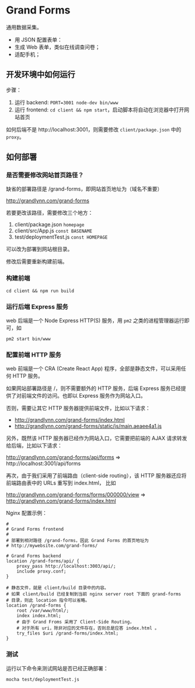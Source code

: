 # Grand Forms

通用数据采集。

- 用 JSON 配置表单：
- 生成 Web 表单，类似在线调查问卷；
- 适配手机；

## 开发环境中如何运行

步骤：

1. 运行 backend: `PORT=3001 node-dev bin/www`
2. 运行 frontend: `cd client && npm start`，启动脚本将自动在浏览器中打开网站首页

如何后端不是 http://localhost:3001，则需要修改 `client/package.json` 中的 `proxy`。

## 如何部署

### 是否需要修改网站首页路径？

缺省的部署路径是 /grand-forms，即网站首页地址为（域名不重要）

http://grandlynn.com/grand-forms

若要更改该路径，需要修改三个地方：

1. client/package.json `homepage`
2. client/src/App.js `const BASENAME`
3. test/deploymentTest.js `const HOMEPAGE`

可以改为部署到网站根目录。

修改后需要重新构建前端。

### 构建前端

`cd client && npm run build`

### 运行后端 Express 服务

web 后端是一个 Node Express HTTP(S) 服务，用 `pm2` 之类的进程管理器运行即可，如

`pm2 start bin/www`

### 配置前端 HTTP 服务

web 前端是一个 CRA (Create React App) 程序，全部是静态文件，可以采用任何 HTTP 服务。

如果网站部署路径是 /，则不需要额外的 HTTP 服务，后端 Express 服务已经提供了对前端文件的访问。也即以
Express 服务作为网站入口。

否则，需要让其它 HTTP 服务器提供前端文件，比如以下请求：

- http://grandlynn.com/grand-forms/index.html
- http://grandlynn.com/grand-forms/static/js/main.aeaee4a1.js

另外，既然该 HTTP 服务器已经作为网站入口，它需要把前端的 AJAX 请求转发给后端，比如以下请求：

http://grandlynn.com/grand-forms/api/forms
=>
http://localhost:3001/api/forms

再次，由于我们采用了前端路由（client-side routing），该 HTTP 服务器还应将前端路由表中的 URLs 重写到 index.html，
比如

http://grandlynn.com/grand-forms/forms/000000/view
=>
http://grandlynn.com/grand-forms/index.html

Nginx 配置示例：

```
#
# Grand Forms frontend
#
# 部署到相对路径 /grand-forms，因此 Grand Forms 的首页地址为
# http://mywebsite.com/grand-forms/

# Grand Forms backend
location /grand-forms/api/ {
    proxy_pass http://localhost:3003/api/;
    include proxy.conf;
}

# 静态文件，就是 client/build 目录中的内容。
# 如果 client/build 已经复制到当前 nginx server root 下面的 grand-forms
# 目录，则此 location 指令可以省略。
location /grand-forms {
    root /var/www/html/;
    index index.html;
    # 由于 Grand Froms 采用了 Client-Side Routing，
    # 对于所有 uri，除非对应的文件存在，否则总是应答 index.html 。
    try_files $uri /grand-forms/index.html;
}

```

### 测试

运行以下命令来测试网站是否已经正确部署：

`mocha test/deploymentTest.js`

